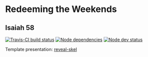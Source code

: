 # Redeeming the Weekends
## Isaiah 58

[![Travis-CI build status](https://api.travis-ci.org/sermons/weekend.svg)](https://travis-ci.org/github/sermons/weekend)
[![Node dependencies](https://david-dm.org/sermons/weekend.svg)](https://david-dm.org/sermons/weekend)
[![Node dev status](https://david-dm.org/sermons/weekend/dev-status.svg)](https://david-dm.org/sermons/weekend?type=dev)

Template presentation: [reveal-skel](https://github.com/sermons/reveal-skel)
